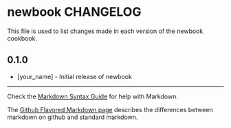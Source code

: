 # newbook CHANGELOG

This file is used to list changes made in each version of the newbook cookbook.

## 0.1.0
- [your_name] - Initial release of newbook

- - -
Check the [Markdown Syntax Guide](http://daringfireball.net/projects/markdown/syntax) for help with Markdown.

The [Github Flavored Markdown page](http://github.github.com/github-flavored-markdown/) describes the differences between markdown on github and standard markdown.
